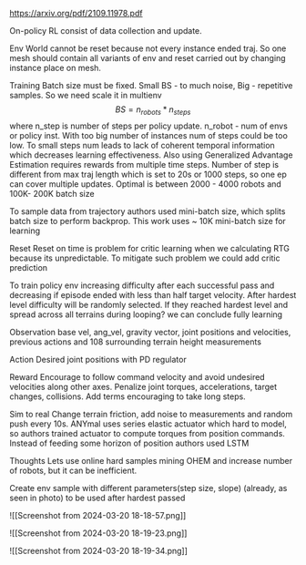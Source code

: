 
https://arxiv.org/pdf/2109.11978.pdf


On-policy RL consist of data collection and update.

Env
World cannot be reset because not every instance ended traj. So one mesh should contain all variants of env and reset carried out by changing instance place on mesh. 

Training 
Batch size must be fixed. Small BS - to much noise, Big - repetitive samples. So we need scale it in multienv $$BS = n_{robots}*n_{steps}$$where n_step is number of steps per policy update. n_robot - num of envs or policy inst.
With too big number of instances num of steps could be too low. To small steps num leads to lack of coherent temporal information which decreases learning effectiveness. Also using Generalized Advantage Estimation requires rewards from multiple time steps. Number of step is different from max traj length which is set to 20s or 1000 steps, so one ep can cover multiple updates. Optimal is between 2000 - 4000  robots and 100K- 200K batch size

To sample data from trajectory authors used mini-batch size, which splits batch size to perform backprop. This work uses ~ 10K mini-batch size for learning

Reset 
Reset on time is problem for critic learning when we calculating RTG because its unpredictable. To mitigate such problem we could add critic prediction

To train policy env increasing difficulty after each successful pass and decreasing if episode ended with less than half target velocity. After hardest level difficulty will be randomly selected. If they reached hardest level and spread across all terrains during looping? we can conclude fully learning

Observation
base vel, ang_vel, gravity vector, joint positions and velocities, previous actions and 108 surrounding terrain height measurements

Action 
Desired joint positions with PD regulator 

Reward
Encourage to follow command velocity and avoid undesired velocities along other axes. Penalize joint torques, accelerations, target changes, collisions. Add terms encouraging to take long steps.

Sim to real
Change terrain friction, add noise to measurements and random push every 10s. ANYmal uses series elastic actuator which hard to model, so authors trained actuator to compute torques from position commands. Instead of feeding some horizon of position authors used LSTM


Thoughts
Lets use online hard samples mining OHEM and increase number of robots, but it can be inefficient. 

Create env sample with different parameters(step size, slope)  (already, as seen in photo) to be used after hardest passed

![[Screenshot from 2024-03-20 18-18-57.png]]

![[Screenshot from 2024-03-20 18-19-23.png]]


![[Screenshot from 2024-03-20 18-19-34.png]]